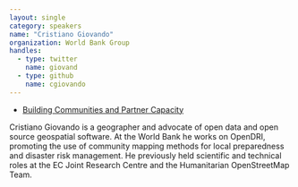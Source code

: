 ```yaml
---
layout: single
category: speakers
name: "Cristiano Giovando"
organization: World Bank Group
handles:
  - type: twitter
    name: giovand
  - type: github
    name: cgiovando
---
```

- [Building Communities and Partner Capacity](https://drive.google.com/open?id=0B18oUkUMksTPVm5ucm5nOGdPZ1k)

Cristiano Giovando is a geographer and advocate of open data and open source geospatial software. At the World Bank he works on OpenDRI, promoting the use of community mapping methods for local preparedness and disaster risk management. He previously held scientific and technical roles at the EC Joint Research Centre and the Humanitarian OpenStreetMap Team.

